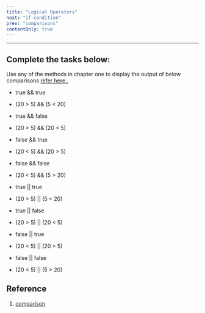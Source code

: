 ```yaml
---
title: "Logical Operators"
next: "if-condition"
prev: "comparisons"
contentOnly: true
---
```


---

## Complete the tasks below:

Use any of the methods in chapter one to display the output of below comparisons [refer here..](hello-world)
- true && true
- (20 > 5) && (5 < 20)
- true && false

- (20 > 5) && (20 < 5)

- false && true

- (20 < 5) && (20 > 5)

- false && false

- (20 < 5) && (5 > 20)

- true || true

- (20 > 5) || (5 < 20)

- true || false

- (20 > 5) || (20 < 5)

- false || true

- (20 < 5) || (20 > 5)

- false || false

- (20 < 5) || (5 > 20)

## Reference
1. [comparison](https://javascript.info/comparison)